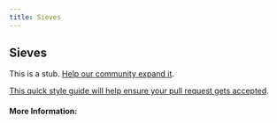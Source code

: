 ```yaml
---
title: Sieves
---
```


## Sieves

This is a stub. [Help our community expand it](https://github.com/freeCodeCamp/guide-articles/tree/master/articles/Math/Number-Theory/Sieves/index.md).

[This quick style guide will help ensure your pull request gets accepted](https://github.com/freeCodeCamp/guide-articles/blob/master/README.md).

<!-- The article goes here, in GitHub-flavored Markdown. Feel free to add YouTube videos, images, and CodePen/JSBin embeds  -->

#### More Information:
<!-- Please add any articles you think might be helpful to read before writing the article -->



